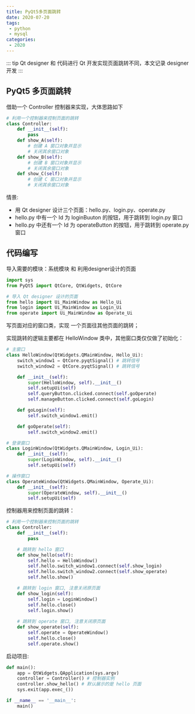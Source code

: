 ```yaml
---
title: PyQt5多页面跳转
date: 2020-07-20
tags:
 - python
 - mysql
categories:
 - 2020
---
```


::: tip
Qt designer 和 代码进行 Qt 开发实现页面跳转不同，本文记录 designer 开发
:::


## PyQt5 多页面跳转
借助一个 Controller 控制器来实现，大体思路如下
``` py
# 利用一个控制器来控制页面的跳转
class Controller:
    def __init__(self):
        pass
    def show_A(self):
    	# 创建 A 窗口对象并显示
    	# 关闭其余窗口对象
    def show_B(self):
    	# 创建 B 窗口对象并显示
    	# 关闭其余窗口对象
    def show_C(self):
    	# 创建 C 窗口对象并显示
    	# 关闭其余窗口对象
```

情景:

* 用 Qt designer 设计三个页面：hello.py、login.py、operate.py
* hello.py 中有一个 Id 为 loginBuuton 的按钮，用于跳转到 login.py 窗口
* hello.py 中还有一个 Id 为 operateButton 的按钮，用于跳转到 operate.py 窗口


## 代码编写
导入需要的模块：系统模块 和 利用designer设计的页面
``` py
import sys
from PyQt5 import QtCore, QtWidgets, QtCore

# 导入 Qt designer 设计的页面
from hello import Ui_MainWindow as Hello_Ui 
from login import Ui_MainWindow as Login_Ui
from operate import Ui_MainWindow as Operate_Ui
```

写页面对应的窗口类，实现 一个页面往其他页面的跳转；

实现跳转的逻辑主要都在 HelloWindow 类中，其他窗口类仅仅做了初始化：
``` py
# 主窗口
class HelloWindow(QtWidgets.QMainWindow, Hello_Ui):
    switch_window1 = QtCore.pyqtSignal() # 跳转信号
    switch_window2 = QtCore.pyqtSignal() # 跳转信号

    def __init__(self):
        super(HelloWindow, self).__init__()
        self.setupUi(self)
        self.queryButton.clicked.connect(self.goOperate)
        self.manageButton.clicked.connect(self.goLogin)

    def goLogin(self):
        self.switch_window1.emit()

    def goOperate(self):
        self.switch_window2.emit()

# 登录窗口
class LoginWindow(QtWidgets.QMainWindow, Login_Ui):
    def __init__(self):
        super(LoginWindow, self).__init__()
        self.setupUi(self)

# 操作窗口
class OperateWindow(QtWidgets.QMainWindow, Operate_Ui):
    def __init__(self):
        super(OperateWindow, self).__init__()
        self.setupUi(self)
```

控制器用来控制页面的跳转：
``` py
# 利用一个控制器来控制页面的跳转
class Controller:
    def __init__(self):
        pass

    # 跳转到 hello 窗口
    def show_hello(self):
        self.hello = HelloWindow()
        self.hello.switch_window1.connect(self.show_login)
        self.hello.switch_window2.connect(self.show_operate)
        self.hello.show()

    # 跳转到 login 窗口, 注意关闭原页面
    def show_login(self):
        self.login = LoginWindow()
        self.hello.close()
        self.login.show()
        
    # 跳转到 operate 窗口, 注意关闭原页面
    def show_operate(self):
        self.operate = OperateWindow()
        self.hello.close()
        self.operate.show()
```

启动项目:
``` py
def main():
    app = QtWidgets.QApplication(sys.argv)
    controller = Controller() # 控制器实例
    controller.show_hello() # 默认展示的是 hello 页面
    sys.exit(app.exec_())

if __name__ == '__main__':
    main()
```